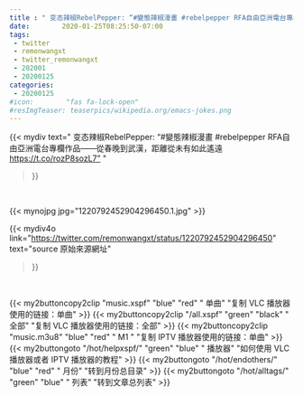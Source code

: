 ```yaml
---
title : " 变态辣椒RebelPepper: “#變態辣椒漫畫 #rebelpepper RFA自由亞洲電台專欄作品——從春晚到武漢，距離從未有如此遙遠&#10;https://t.co/rozP8sozL7”  "
date:        2020-01-25T08:25:50-07:00
tags:
 - twitter
 - remonwangxt
 - twitter_remonwangxt
 - 202001
 - 20200125
categories:
 - 20200125
#icon:        "fas fa-lock-open"
#resImgTeaser: teaserpics/wikipedia.org/emacs-jokes.png
---
```


{{< mydiv text=" 变态辣椒RebelPepper: “#變態辣椒漫畫 #rebelpepper RFA自由亞洲電台專欄作品——從春晚到武漢，距離從未有如此遙遠&#10;https://t.co/rozP8sozL7”  "
>}}
<br>


 {{< mynojpg jpg="1220792452904296450.1.jpg" >}}<br> 



{{< mydiv4o link="https://twitter.com/remonwangxt/status/1220792452904296450"
text="source 原始來源網址"
>}}


<br>




{{< my2buttoncopy2clip "music.xspf"        "blue"   "red"    " 单曲"  "复制 VLC 播放器使用的链接：单曲" >}} {{< my2buttoncopy2clip "/all.xspf"         "green"  "black"  " 全部"  "复制 VLC 播放器使用的链接：全部" >}} {{< my2buttoncopy2clip "music.m3u8"        "blue"   "red"    " M1 "    "复制 IPTV 播放器使用的链接：单曲" >}} {{< my2buttongoto      "/hot/helpxspf/"    "green"  "blue"   " 播放器" "如何使用 VLC 播放器或者 IPTV 播放器的教程" >}} {{< my2buttongoto      "/hot/endothers/"   "blue"   "red"    " 月份"   "转到月份总目录" >}} {{< my2buttongoto      "/hot/alltags/"     "green"  "blue"   " 列表"   "转到文章总列表" >}} 
